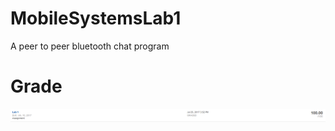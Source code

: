# MobileSystemsLab1
A peer to peer bluetooth chat program
# Grade
![Grade](./MobileSystemLab1Grade.png?raw=true "Grade")
